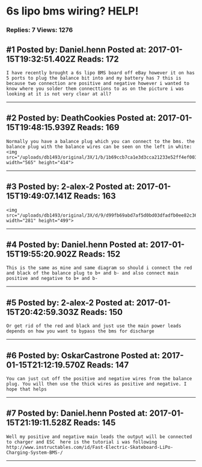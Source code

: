 # 6s lipo bms wiring? HELP!

### Replies: 7 Views: 1276

## \#1 Posted by: Daniel.henn Posted at: 2017-01-15T19:32:51.402Z Reads: 172

```
I have recently brought a 6s lipo BMS board off eBay however it on has 5 ports to plug the balance bit into and my battery has 7 this is because two connection are positive and negative however i wanted to know where you solder them connecttions to as on the picture i was looking at it is not very clear at all?
```

---
## \#2 Posted by: DeathCookies Posted at: 2017-01-15T19:48:15.939Z Reads: 169

```
Normally you have a balance plug which you can connect to the bms. the balance plug with the balance wires can be seen on the left in white:
<img src="/uploads/db1493/original/3X/1/b/1b69ccb7ca1e3d3cca21233e52ff4ef003724db9.jpg" width="565" height="414">
```

---
## \#3 Posted by: 2-alex-2 Posted at: 2017-01-15T19:49:07.141Z Reads: 163

```
<img src="/uploads/db1493/original/3X/d/9/d99fb69abd7af5d0bd03dfadfb0ee82c361bb4c1.PNG" width="281" height="499">
```

---
## \#4 Posted by: Daniel.henn Posted at: 2017-01-15T19:55:20.902Z Reads: 152

```
This is the same as mine and same diagram so should i connect the red and black of the balance plug to b+ and b- and also connect main positive and negative to b+ and b-
```

---
## \#5 Posted by: 2-alex-2 Posted at: 2017-01-15T20:42:59.303Z Reads: 150

```
Or get rid of the red and black and just use the main power leads depends on how you want to bypass the bms for discharge
```

---
## \#6 Posted by: OskarCastrone Posted at: 2017-01-15T21:12:19.570Z Reads: 147

```
You can just cut off the positive and negative wires from the balance plug. You will then use the thick wires as positive and negative. I hope that helps
```

---
## \#7 Posted by: Daniel.henn Posted at: 2017-01-15T21:19:11.528Z Reads: 145

```
Well my positive and negative main leads the output will be connected to charger and ESC  here is the tutorial i was following http://www.instructables.com/id/Fast-Electric-Skateboard-LiPo-Charging-System-BMS-/
```

---
